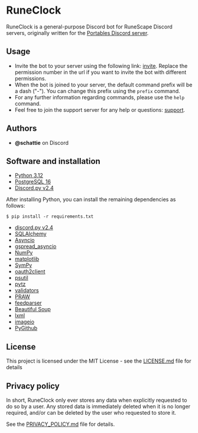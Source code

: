 # RuneClock

RuneClock is a general-purpose Discord bot for RuneScape Discord servers, originally written for the [Portables Discord server](https://discord.gg/QhBCYYr).

## Usage

* Invite the bot to your server using the following link: [invite](https://discordapp.com/api/oauth2/authorize?client_id=449462150491275274&permissions=8&scope=bot%20applications.commands). Replace the permission number in the url if you want to invite the bot with different permissions.
* When the bot is joined to your server, the default command prefix will be a dash ("-"). You can change this prefix using the `prefix` command.
* For any further information regarding commands, please use the `help` command.
* Feel free to join the support server for any help or questions: [support](https://discord.gg/Pcbz2HH).

## Authors

* **@schattie** on Discord

## Software and installation

* [Python 3.12](https://www.python.org/)
* [PostgreSQL 16](https://www.postgresql.org/)
* [Discord.py v2.4](https://github.com/Rapptz/discord.py)

After installing Python, you can install the remaining dependencies as follows:
```
$ pip install -r requirements.txt
```
* [discord.py v2.4](https://github.com/Rapptz/discord.py)
* [SQLAlchemy](https://www.sqlalchemy.org/)
* [Asyncio](https://docs.python.org/3/library/asyncio.html)
* [gspread_asyncio](https://github.com/dgilman/gspread_asyncio)
* [NumPy](http://www.numpy.org/)
* [matplotlib](https://matplotlib.org/)
* [SymPy](https://www.sympy.org/en/index.html)
* [oauth2client](https://oauth2client.readthedocs.io/en/latest/)
* [psutil](https://psutil.readthedocs.io/en/latest/)
* [pytz](https://pypi.org/project/pytz/)
* [validators](https://validators.readthedocs.io/en/latest/)
* [PRAW](https://praw.readthedocs.io/en/latest/)
* [feedparser](https://pythonhosted.org/feedparser/)
* [Beautiful Soup](https://www.crummy.com/software/BeautifulSoup/bs4/doc/)
* [lxml](https://lxml.de/)
* [imageio](https://github.com/imageio/imageio)
* [PyGithub](https://github.com/PyGithub/PyGithub)

## License

This project is licensed under the MIT License - see the [LICENSE.md](LICENSE.md) file for details

## Privacy policy

In short, RuneClock only ever stores any data when explicitly requested to do so by a user.
Any stored data is immediately deleted when it is no longer required, and/or can be deleted by the user who requested to store it.

See the [PRIVACY_POLICY.md](PRIVACY_POLICY.md) file for details.